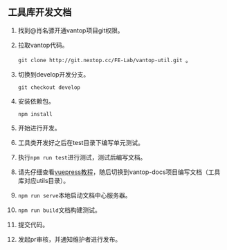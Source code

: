 ## 工具库开发文档

1. 找到@肖名骠开通vantop项目git权限。

2. 拉取vantop代码。

   `git clone http://git.nextop.cc/FE-Lab/vantop-util.git `。

3. 切换到develop开发分支。

   `git checkout develop`

4. 安装依赖包。

   `npm install`

5. 开始进行开发。

6. 工具类开发好之后在test目录下编写单元测试。

7. 执行`npm run test`进行测试，测试后编写文档。

8. 请先仔细查看[vuepress教程](https://vuepress.vuejs.org/zh/)，随后切换到vantop-docs项目编写文档（工具库对应utils目录）。

9. `npm run serve`本地启动文档中心服务器。

10. `npm run build`文档构建测试。

11. 提交代码。

12. 发起pr审核，并通知维护者进行发布。
